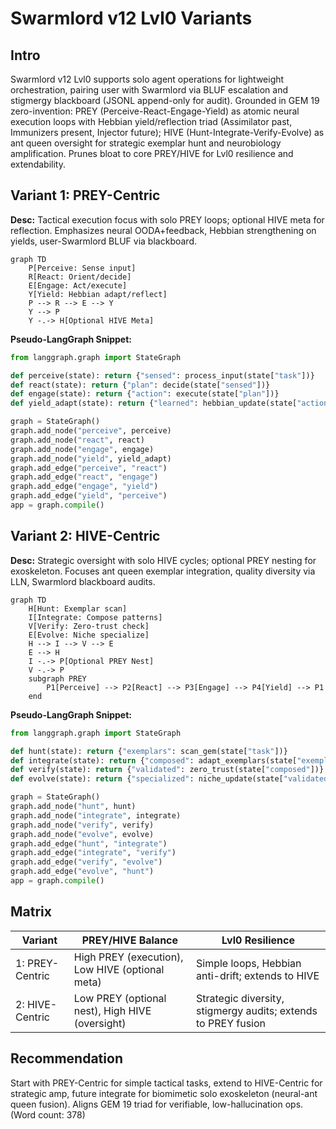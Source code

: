 # Swarmlord v12 Lvl0 Variants

## Intro
Swarmlord v12 Lvl0 supports solo agent operations for lightweight orchestration, pairing user with Swarmlord via BLUF escalation and stigmergy blackboard (JSONL append-only for audit). Grounded in GEM 19 zero-invention: PREY (Perceive-React-Engage-Yield) as atomic neural execution loops with Hebbian yield/reflection triad (Assimilator past, Immunizers present, Injector future); HIVE (Hunt-Integrate-Verify-Evolve) as ant queen oversight for strategic exemplar hunt and neurobiology amplification. Prunes bloat to core PREY/HIVE for Lvl0 resilience and extendability.

## Variant 1: PREY-Centric
**Desc:** Tactical execution focus with solo PREY loops; optional HIVE meta for reflection. Emphasizes neural OODA+feedback, Hebbian strengthening on yields, user-Swarmlord BLUF via blackboard.

```mermaid
graph TD
    P[Perceive: Sense input]
    R[React: Orient/decide]
    E[Engage: Act/execute]
    Y[Yield: Hebbian adapt/reflect]
    P --> R --> E --> Y
    Y --> P
    Y -.-> H[Optional HIVE Meta]
```

**Pseudo-LangGraph Snippet:**
```python
from langgraph.graph import StateGraph

def perceive(state): return {"sensed": process_input(state["task"])}
def react(state): return {"plan": decide(state["sensed"])}
def engage(state): return {"action": execute(state["plan"])}
def yield_adapt(state): return {"learned": hebbian_update(state["action"])}

graph = StateGraph()
graph.add_node("perceive", perceive)
graph.add_node("react", react)
graph.add_node("engage", engage)
graph.add_node("yield", yield_adapt)
graph.add_edge("perceive", "react")
graph.add_edge("react", "engage")
graph.add_edge("engage", "yield")
graph.add_edge("yield", "perceive")
app = graph.compile()
```

## Variant 2: HIVE-Centric
**Desc:** Strategic oversight with solo HIVE cycles; optional PREY nesting for exoskeleton. Focuses ant queen exemplar integration, quality diversity via LLN, Swarmlord blackboard audits.

```mermaid
graph TD
    H[Hunt: Exemplar scan]
    I[Integrate: Compose patterns]
    V[Verify: Zero-trust check]
    E[Evolve: Niche specialize]
    H --> I --> V --> E
    E --> H
    I -.-> P[Optional PREY Nest]
    V -.-> P
    subgraph PREY
        P1[Perceive] --> P2[React] --> P3[Engage] --> P4[Yield] --> P1
    end
```

**Pseudo-LangGraph Snippet:**
```python
from langgraph.graph import StateGraph

def hunt(state): return {"exemplars": scan_gem(state["task"])}
def integrate(state): return {"composed": adapt_exemplars(state["exemplars"])}
def verify(state): return {"validated": zero_trust(state["composed"])}
def evolve(state): return {"specialized": niche_update(state["validated"])}

graph = StateGraph()
graph.add_node("hunt", hunt)
graph.add_node("integrate", integrate)
graph.add_node("verify", verify)
graph.add_node("evolve", evolve)
graph.add_edge("hunt", "integrate")
graph.add_edge("integrate", "verify")
graph.add_edge("verify", "evolve")
graph.add_edge("evolve", "hunt")
app = graph.compile()
```

## Matrix
| Variant | PREY/HIVE Balance | Lvl0 Resilience |
|---------|-------------------|-----------------|
| 1: PREY-Centric | High PREY (execution), Low HIVE (optional meta) | Simple loops, Hebbian anti-drift; extends to HIVE |
| 2: HIVE-Centric | Low PREY (optional nest), High HIVE (oversight) | Strategic diversity, stigmergy audits; extends to PREY fusion |

## Recommendation
Start with PREY-Centric for simple tactical tasks, extend to HIVE-Centric for strategic amp, future integrate for biomimetic solo exoskeleton (neural-ant queen fusion). Aligns GEM 19 triad for verifiable, low-hallucination ops. (Word count: 378)